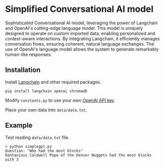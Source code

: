 # Simplified Conversational AI model

Sophisticated Conversational AI model, leveraging the power of Langchain and OpenAI's cutting-edge language model. This model is uniquely designed to operate on custom imported data, enabling personalized and context-aware interactions. By integrating Langchain, it efficiently manages conversation flows, ensuring coherent, natural language exchanges. The use of OpenAI's language model allows the system to generate remarkably human-like responses.

## Installation

Install [Langchain](https://github.com/hwchase17/langchain) and other required packages.
```
pip install langchain openai chromadb
```
Modify `constants.py` to use your own [OpenAI API key](https://platform.openai.com/account/api-keys)

Place your own data into `data/data.txt`.

## Example
Test reading `data/data.txt` file.
```
> python simplegpt.py
Question: "Who had the most blocks"
Kentavious Caldwell Pope of the Denver Nuggets had the most blocks with 3
```
